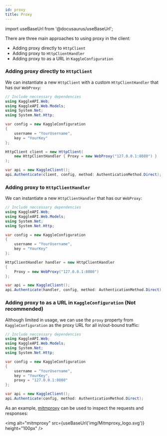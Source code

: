 ```yaml
---
id: proxy
title: Proxy
---
```


import useBaseUrl from '@docusaurus/useBaseUrl';

There are three main approaches to using proxy in the client:

* Adding proxy directly to `HttpClient`
* Adding proxy to `HttpClientHandler`
* Adding proxy to as a URL in `KaggleConfiguration`

### Adding proxy directly to `HttpClient`

We can instantiate a new `HttpClient` with a custom `HttpClientHandler` that has our `WebProxy`:

```csharp
// Include neccessary dependencies
using KaggleAPI.Web;
using KaggleAPI.Web.Models;
using System.Net;
using System.Net.Http;

var config = new KaggleConfiguration
{
    username = "YourUsername",
    key = "YourKey"
};

HttpClient client = new HttpClient(
    new HttpClientHandler { Proxy = new WebProxy("127.0.0.1:8080") }
);

var api = new KaggleClient();
api.Authenticate(client, config, method: AuthenticationMethod.Direct);
```

### Adding proxy to `HttpClientHandler`

We can instantiate a new `HttpClientHandler` that has our `WebProxy`:

```csharp
// Include neccessary dependencies
using KaggleAPI.Web;
using KaggleAPI.Web.Models;
using System.Net;
using System.Net.Http;

var config = new KaggleConfiguration
{
    username = "YourUsername",
    key = "YourKey"
};

HttpClientHandler handler = new HttpClientHandler
{
    Proxy = new WebProxy("127.0.0.1:8080")
};

var api = new KaggleClient();
api.Authenticate(handler, config, method: AuthenticationMethod.Direct);
```

### Adding proxy to as a URL in `KaggleConfiguration` (Not recommended)

Although limited in usage, we can use the `proxy` property from `KaggleConfiguration` as the proxy URL for all in/out-bound traffic:

```csharp
// Include neccessary dependencies
using KaggleAPI.Web;
using KaggleAPI.Web.Models;
using System.Net;
using System.Net.Http;

var config = new KaggleConfiguration
{
    username = "YourUsername",
    key = "YourKey",
    proxy = "127.0.0.1:8080"
};

var api = new KaggleClient();
api.Authenticate(config, method: AuthenticationMethod.Direct);
```

As an example, [mitmproxy](https://mitmproxy.org/) can be used to inspect the requests and responses:

<img alt="mitmproxy" src={useBaseUrl('img/Mitmproxy_logo.svg')} height="100px" />
